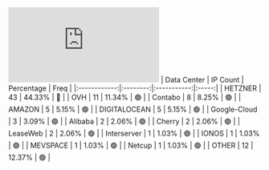 ![Diagramm](https://github.com/obajay/StateSync-snapshots/blob/main/Projects/Kyve/1/README.md)
| Data Center | IP Count | Percentage | Freq |
|:------------:|:--------:|:-----------:|:-----:|
| HETZNER | 43 | 44.33% | 🔴 |
| OVH | 11 | 11.34% | 🟢 |
| Contabo | 8 | 8.25% | 🟢 |
| AMAZON | 5 | 5.15% | 🟢 |
| DIGITALOCEAN | 5 | 5.15% | 🟢 |
| Google-Cloud | 3 | 3.09% | 🟢 |
| Alibaba | 2 | 2.06% | 🟢 |
| Cherry | 2 | 2.06% | 🟢 |
| LeaseWeb | 2 | 2.06% | 🟢 |
| Interserver | 1 | 1.03% | 🟢 |
| IONOS | 1 | 1.03% | 🟢 |
| MEVSPACE | 1 | 1.03% | 🟢 |
| Netcup | 1 | 1.03% | 🟢 |
| OTHER | 12 | 12.37% | 🟢 |